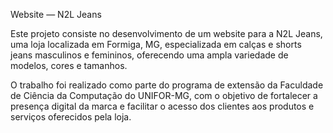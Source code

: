 Website — N2L Jeans

Este projeto consiste no desenvolvimento de um website para a N2L Jeans, uma loja localizada em Formiga, MG, especializada em calças e shorts jeans masculinos e femininos, oferecendo uma ampla variedade de modelos, cores e tamanhos.

O trabalho foi realizado como parte do programa de extensão da Faculdade de Ciência da Computação do UNIFOR-MG, com o objetivo de fortalecer a presença digital da marca e facilitar o acesso dos clientes aos produtos e serviços oferecidos pela loja.
